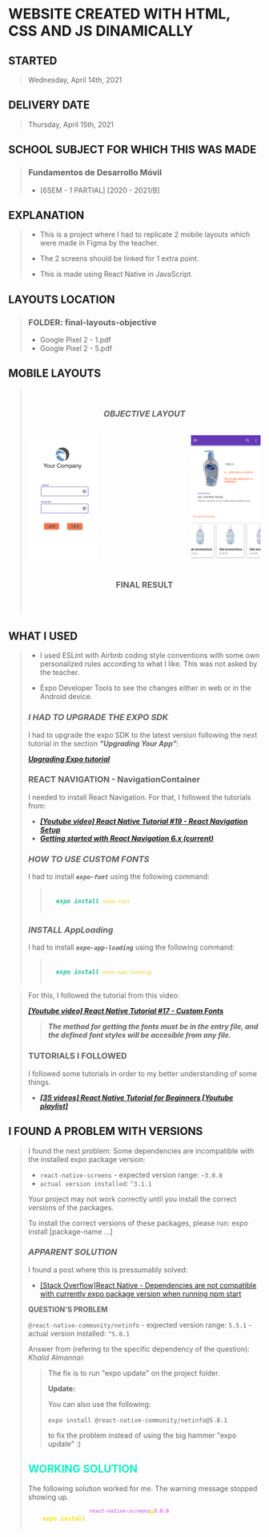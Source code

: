<!--
  FUENTE SINTAXIS BÁSICA MD
  https://www.markdownguide.org/basic-syntax/
-->

# **WEBSITE CREATED WITH HTML, CSS AND JS DINAMICALLY**

## **STARTED**

> Wednesday, April 14th, 2021

## **DELIVERY DATE**

> Thursday, April 15th, 2021

## **SCHOOL SUBJECT FOR WHICH THIS WAS MADE**

> ### Fundamentos de Desarrollo Móvil
>
> - [6SEM - 1 PARTIAL] [2020 - 2021/B]

## **EXPLANATION**

> - This is a project where I had to replicate 2 mobile layouts which were
>   made in Figma by the teacher.
>
> - The 2 screens should be linked for 1 extra point.
>
> - This is made using React Native in JavaScript.

## **LAYOUTS LOCATION**

> ### **FOLDER: final-layouts-objective**
>
> - Google Pixel 2 - 1.pdf
> - Google Pixel 2 - 5.pdf

## **MOBILE LAYOUTS**

<blockquote>
  <br>
  <h3 style="text-align: center;">
    <strong> <em> OBJECTIVE LAYOUT </em> </strong>
  </h3>
  <br>
  <div style="margin: auto auto auto auto;
       display: flex;
       justify-content: space-between;">
    <img src="final-layouts-objective/first-desired-screen.png"
         alt="First desired screen" title="First desired screen" width="30%">
    <img src="final-layouts-objective/second-desired-screen.png"
         alt="Second desired screen" title="Second desired screen" width="30%">
  </div>

  <br>
  <h3 style="text-align: center;">
    <strong> FINAL RESULT </strong>
  </h3>
  <br>
  <div style="margin: auto auto auto auto;
       display: flex;
       justify-content: space-between;">
    <!-- <img src="final-layouts-objective/first-desired-screen.png"
         alt="First desired screen" title="First desired screen" width="48%">
    <img src="final-layouts-objective/second-desired-screen.png"
         alt="Second desired screen" title="Second desired screen" width="48%"> -->
  </div>
  <br>
</blockquote>
<!-- > ![First desired screen](final-layouts-objective/first-desired-screen.png "First desired screen") -->
<!-- > ![Second desired screen](final-layouts-objective/second-desired-screen.png "Second desired screen") -->

## **WHAT I USED**
>
> - I used ESLint with Airbnb coding style conventions with some own
>   personalized rules according to what I like. This was not asked by the
>   teacher.
>
> - Expo Developer Tools to see the changes either in web or in the Android
>   device.
>
> ### ***I HAD TO UPGRADE THE EXPO SDK***
>
> I had to upgrade the expo SDK to the latest version following the next
> tutorial in the section ***"Upgrading Your App"***:
>
> ***[Upgrading Expo tutorial](https://blog.expo.io/expo-sdk-35-is-now-available-beee0dfafbf4 "Expo SDK 35 is now available - Upgrading Your App")***
>
> ### **REACT NAVIGATION - NavigationContainer**
>
> I needed to install React Navigation. For that, I followed the tutorials from:
>
> - ***[[Youtube video] React Native Tutorial #19 - React Navigation Setup](https://www.youtube.com/watch?v=OmQCU-3KPms&list=PL4cUxeGkcC9ixPU-QkScoRBVxtPPzVjrQ&index=20&ab_channel=TheNetNinja "[Youtube video] React Native Tutorial #19 - React Navigation Setup")***
> - ***[Getting started with React Navigation 6.x (current)](https://reactnavigation.org/docs/6.x/getting-started "Getting started with React Navigation 6.x (current)")***
> <blockquote>
> 
  <h3><strong><em>HOW TO USE CUSTOM FONTS</em></strong></h3>
  <p>I had to install <code><strong><em>expo-font</em></strong></code> using the following command:</p>
  <!-- white-space: pre; <- AGREGA ESPACIO ANTES Y DESPUÉS DEL TEXTO. -->
  <blockquote style="white-space: pre-wrap;">
    <code style="color: #1ABC9C;"><strong><em>expo install <code style="color: #F7DC6F;">expo-font</code></em></strong></code>
  </blockquote>
  
  <h3><strong><em>INSTALL AppLoading</em></strong></h3>
  <p>I had to install <code><strong><em>expo-app-loading</em></strong></code> using the following command:</p>
  <!-- white-space: pre; <- AGREGA ESPACIO ANTES Y DESPUÉS DEL TEXTO. -->
  <blockquote style="white-space: pre-wrap;">
    <code style="color: #1ABC9C;"><strong><em>expo install <code style="color: #F7DC6F;">expo-app-loading</code></em></strong></code>
  </blockquote>

</blockquote>

>
> For this, I followed the tutorial from this video:
>
> ***[[Youtube video] React Native Tutorial #17 - Custom Fonts](https://www.youtube.com/watch?v=IY5OBeL9LNE&list=PL4cUxeGkcC9ixPU-QkScoRBVxtPPzVjrQ&index=18&ab_channel=TheNetNinja "[Youtube video] React Native Tutorial #17 - Custom Fonts")***
>
>> ***The method for getting the fonts must be in the entry file, and the defined***
> ***font styles will be accesible from any file.***
>
> ### TUTORIALS I FOLLOWED
>
> I followed some tutorials in order to my better understanding of some things.
>
> - ***[[35 videos] React Native Tutorial for Beginners [Youtube playlist]](https://www.youtube.com/playlist?list=PL4cUxeGkcC9ixPU-QkScoRBVxtPPzVjrQ "I only watched some videos")***
>

## I FOUND A PROBLEM WITH VERSIONS
>
> I found the next problem:
> Some dependencies are incompatible with the installed expo package version:
>
> - `react-native-screens` - expected version range: `~3.0.0`
> - `actual version installed`: `^3.1.1`
>
> Your project may not work correctly until you install the correct versions of
> the packages.
>
> To install the correct versions of these packages, please run: expo install
> [package-name ...]
>
> ### ***APPARENT SOLUTION***
>
> I found a post where this is pressumably solved:
>
> - [[Stack Overflow]React Native - Dependencies are not compatible with currently expo package version when running npm start](https://stackoverflow.com/questions/61785783/react-native-dependencies-are-not-compatible-with-currently-expo-package-versi "[Stack Overflow]React Native - Dependencies are not compatible with currently expo package version when running npm start")
>
> **QUESTION'S PROBLEM**
>
> `@react-native-community/netinfo` - expected version range: `5.5.1` - actual
> version installed: `^5.8.1`
>
> Answer from (refering to the specific dependency of the question):
> *Khalid Almannai*:
>
>> The fix is to run "expo update" on the project folder.
>>
>> **Update:**
>>
>> You can also use the following:
>>
>> `expo install @react-native-community/netinfo@5.8.1`
>>
>> to fix the problem instead of using the big hammer "expo update" :)
>
> <blockquote>
  <h2 style="color: #0DF1C4; font-weight: 700;"> WORKING SOLUTION </h2>
  <p>
    The following solution worked for me. The warning message stopped showing
    up.
  </p>
  <code style="color: #F1E70D; font-weight: bold; display: flex;">
    expo install 
    <code style="color: #D481F5;">react-native-screens</code>@<code style="color: #F167F1;">3.0.0</code>
    <!--
      Quería mantener el espacio después del expo-install, pero no se podía.
      Encontré en este sitio
      - https://www.computerhope.com/issues/ch001662.htm#:~:text=To%20create%20extra%20spaces%20before,breaking%20space)%20extended%20HTML%20character.
      Que con el tag <pre> se conservan los espacios y eso. Por eso la utilcé,
      aunque se ve muy mal con tantos estilos y eso. Si supiera otra forma de
      hacerlo, lo haría.
    -->
    <!--
    <pre style="color: inherit; font-weight: inherit; font-family: inherit;background-color: transparent; margin: 0; padding: 0;">
    expo install 
    </pre>
    -->
  </code>
  </blockquote>
